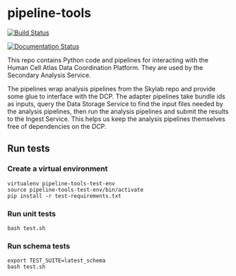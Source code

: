# pipeline-tools

[![Build Status](https://travis-ci.org/HumanCellAtlas/pipeline-tools.svg?branch=master)](https://travis-ci.org/HumanCellAtlas/pipeline-tools)

[![Documentation Status](https://readthedocs.org/projects/pipeline-tools/badge/?version=latest)](http://pipeline-tools.readthedocs.io/en/latest/?badge=latest)


This repo contains Python code and pipelines for interacting with the Human Cell Atlas Data Coordination Platform. They are used by the Secondary Analysis Service.

The pipelines wrap analysis pipelines from the Skylab repo and provide some glue to interface with the DCP. The adapter pipelines take bundle ids as inputs, query the Data Storage Service to find the input files needed by the analysis pipelines, then run the analysis pipelines and submit the results to the Ingest Service. This helps us keep the analysis pipelines themselves free of dependencies on the DCP.

## Run tests

### Create a virtual environment

```
virtualenv pipeline-tools-test-env
source pipeline-tools-test-env/bin/activate
pip install -r test-requirements.txt
```

### Run unit tests

```
bash test.sh
```

### Run schema tests

```
export TEST_SUITE=latest_schema
bash test.sh
```
